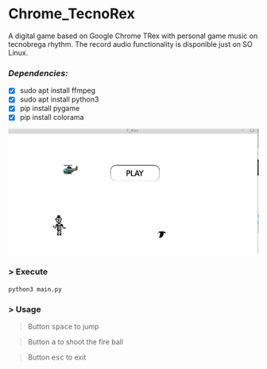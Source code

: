 # Chrome_TecnoRex
A digital game based on Google Chrome TRex with personal game music on tecnobrega rhythm. 
The record audio functionality is disponible just on SO Linux.

###  *Dependencies:*
- [x] sudo apt install ffmpeg
- [x] sudo apt install python3
- [x] pip install pygame
- [x] pip install colorama

![](https://github.com/claudiorogerio/Chrome_TecnoRex/blob/main/img/1/chrome_video.gif)

### > Execute
```shell
python3 main.py
```

### > Usage
> Button <kbd>space</kbd> to jump

> Button <kbd>a</kbd> to shoot the fire ball

> Button <kbd>esc</kbd> to exit
